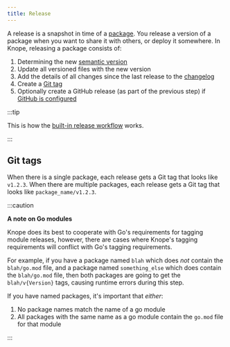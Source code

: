 ```yaml
---
title: Release
---
```


A release is a snapshot in time of a [package].
You release a version of a package when you want to share it with others, or deploy it somewhere.
In Knope, releasing a package consists of:

1. Determining the new [semantic version]
2. Update all versioned files with the new version
3. Add the details of all changes since the last release to the [changelog]
4. Create a [Git tag](#git-tags)
5. Optionally create a GitHub release (as part of the previous step) if [GitHub is configured](/reference/config-file/github)

:::tip

This is how the [built-in release workflow](/reference/default-workflows) works.

:::

## Git tags

When there is a single package, each release gets a Git tag that looks like `v1.2.3`.
When there are multiple packages, each release gets a Git tag that looks like `package_name/v1.2.3`.

:::caution

**A note on Go modules**

Knope does its best to cooperate with Go's requirements for tagging module releases,
however, there are cases where Knope's tagging requirements will conflict with Go's tagging requirements.

For example, if you have a package named `blah` which does _not_ contain the `blah/go.mod` file,
and a package named `something_else` which does contain the `blah/go.mod` file,
then both packages are going to get the `blah/v{Version}` tags,
causing runtime errors during this step.

If you have named packages, it's important that _either_:

1. No package names match the name of a go module
2. All packages with the same name as a go module contain the `go.mod` file for that module

:::

[package]: /reference/concepts/package
[semantic version]: /reference/concepts/semantic-versioning
[changelog]: /reference/concepts/changelog
